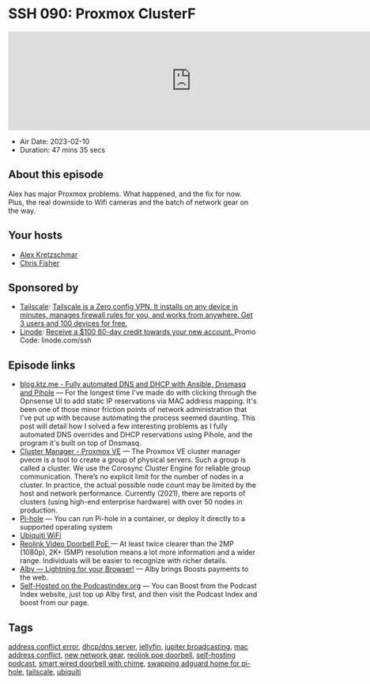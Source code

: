 # SSH 090: Proxmox ClusterF

<iframe src="https://player.fireside.fm/v2/dUlrHQih+OiokuEtC?theme=dark" width="740" height="200" frameborder="0" scrolling="no"></iframe>

* Air Date: 2023-02-10
* Duration: 47 mins 35 secs

## About this episode

Alex has major Proxmox problems. What happened, and the fix for now. Plus, the real downside to Wifi cameras and the batch of network gear on the way.

## Your hosts
* [Alex Kretzschmar](https://selfhosted.show/hosts/alexktz)
* [Chris Fisher](https://selfhosted.show/hosts/chrislas)

## Sponsored by

  * [Tailscale](http://tailscale.com/selfhosted): [Tailscale is a Zero config VPN. It installs on any device in minutes, manages firewall rules for you, and works from anywhere. Get 3 users and 100 devices for free. ](http://tailscale.com/selfhosted)
  * [Linode](https://linode.com/ssh): [Receive a $100 60-day credit towards your new account. ](https://linode.com/ssh) Promo Code: linode.com/ssh



## Episode links

  * [blog.ktz.me - Fully automated DNS and DHCP with Ansible, Dnsmasq and Pihole](https://blog.ktz.me/fully-automated-dns-and-dhcp-with-pihole-and-dnsmasq/ "blog.ktz.me - Fully automated DNS and DHCP with Ansible, Dnsmasq and Pihole") — For the longest time I've made do with clicking through the Opnsense UI to add static IP reservations via MAC address mapping. It's been one of those minor friction points of network administration that I've put up with because automating the process seemed daunting. This post will detail how I solved a few interesting problems as I fully automated DNS overrides and DHCP reservations using Pihole, and the program it's built on top of Dnsmasq.
  * [Cluster Manager - Proxmox VE](https://pve.proxmox.com/wiki/Cluster_Manager "Cluster Manager - Proxmox VE") — The Proxmox VE cluster manager pvecm is a tool to create a group of physical servers. Such a group is called a cluster. We use the Corosync Cluster Engine for reliable group communication. There’s no explicit limit for the number of nodes in a cluster. In practice, the actual possible node count may be limited by the host and network performance. Currently (2021), there are reports of clusters (using high-end enterprise hardware) with over 50 nodes in production.
  * [Pi-hole](https://pi-hole.net/ "Pi-hole") — You can run Pi-hole in a container, or deploy it directly to a supported operating system 
  * [Ubiquiti WiFi](https://ui.com/wi-fi "Ubiquiti WiFi")
  * [Reolink Video Doorbell PoE ](https://reolink.com/us/product/reolink-video-doorbell/ "Reolink Video Doorbell PoE ") — At least twice clearer than the 2MP (1080p), 2K+ (5MP) resolution means a lot more information and a wider range. Individuals will be easier to recognize with richer details.
  * [Alby — Lightning for your Browser!](https://getalby.com/ "Alby — Lightning for your Browser!") — Alby brings Boosts payments to the web.
  * [Self-Hosted on the Podcastindex.org](https://podcastindex.org/podcast/830124 "Self-Hosted on the Podcastindex.org") — You can Boost from the Podcast Index website, just top up Alby first, and then visit the Podcast Index and boost from our page.



## Tags

[address conflict error](https://selfhosted.show/tags/address%20conflict%20error), [dhcp/dns server](https://selfhosted.show/tags/dhcp%2Fdns%20server), [jellyfin](https://selfhosted.show/tags/jellyfin), [jupiter broadcasting](https://selfhosted.show/tags/jupiter%20broadcasting), [mac address conflict](https://selfhosted.show/tags/mac%20address%20conflict), [new network gear](https://selfhosted.show/tags/new%20network%20gear), [reolink poe doorbell](https://selfhosted.show/tags/reolink%20poe%20doorbell), [self-hosting podcast](https://selfhosted.show/tags/self-hosting%20podcast), [smart wired doorbell with chime](https://selfhosted.show/tags/smart%20wired%20doorbell%20with%20chime), [swapping adguard home for pi-hole](https://selfhosted.show/tags/swapping%20adguard%20home%20for%20pi-hole), [tailscale](https://selfhosted.show/tags/tailscale), [ubiquiti](https://selfhosted.show/tags/ubiquiti)